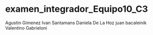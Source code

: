 # examen_integrador_Equipo10_C3
Agustin Gimenez
Ivan Santamans
Daniela De La Hoz 
juan bacaleinik
Valentino Gabrieloni